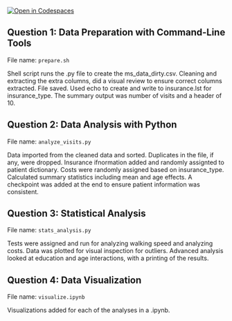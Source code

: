 [![Open in Codespaces](https://classroom.github.com/assets/launch-codespace-2972f46106e565e64193e422d61a12cf1da4916b45550586e14ef0a7c637dd04.svg)](https://classroom.github.com/open-in-codespaces?assignment_repo_id=17008575)

## Question 1: Data Preparation with Command-Line Tools

File name: `prepare.sh`

Shell script runs the .py file to create the ms_data_dirty.csv. Cleaning and extracting the extra columns, did a visual review to ensure correct columns extracted. File saved. Used echo to create and write to insurance.lst for insurance_type. The summary output was number of visits and a header of 10. 

## Question 2: Data Analysis with Python

File name: `analyze_visits.py`

Data imported from the cleaned data and sorted. Duplicates in the file, if any, were dropped. Insurance ifnormation added and randomly assignted to patient dictionary. Costs were randomly assigned based on insurance_type. Calculated summary statistics including mean and age effects. A checkpoint was added at the end to ensure patient information was consistent. 

## Question 3: Statistical Analysis

File name: `stats_analysis.py`

Tests were assigned and run for analyzing walking speed and analyzing costs. Data was plotted for visual inspection for outliers. Advanced analysis looked at education and age interactions, with a printing of the results. 

## Question 4: Data Visualization 

File name: `visualize.ipynb`

Visualizations added for each of the analyses in a .ipynb. 

